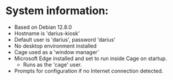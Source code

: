 # System information:
 * Based on Debian 12.8.0
 * Hostname is 'darius-kiosk'
 * Default user is 'darius', password 'darius'
 * No desktop environment installed
 * Cage used as a 'window manager'
 * Microsoft Edge installed and set to run inside Cage on startup.
   * Runs as the 'cage' user.
 * Prompts for configuration if no Internet connection detected.